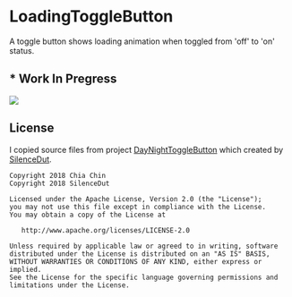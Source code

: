 # LoadingToggleButton
A toggle button shows loading animation when toggled from 'off' to 'on' status.

## * Work In Pregress

![](https://ws1.sinaimg.cn/large/006tNc79gy1fpnw8wcybcj31401z4jsp.jpg)

## License

I copied source files from project [DayNightToggleButton](https://github.com/SilenceDut/DayNightToggleButton) which created by [SilenceDut](https://github.com/SilenceDut).

```
Copyright 2018 Chia Chin
Copyright 2018 SilenceDut

Licensed under the Apache License, Version 2.0 (the "License");
you may not use this file except in compliance with the License.
You may obtain a copy of the License at

   http://www.apache.org/licenses/LICENSE-2.0

Unless required by applicable law or agreed to in writing, software
distributed under the License is distributed on an "AS IS" BASIS,
WITHOUT WARRANTIES OR CONDITIONS OF ANY KIND, either express or implied.
See the License for the specific language governing permissions and
limitations under the License.
```

